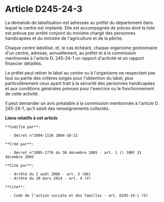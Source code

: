# Article D245-24-3

La demande de labellisation est adressée au préfet du département dans lequel le centre est implanté. Elle est accompagnée de
pièces dont la liste est prévue par arrêté conjoint du ministre chargé des personnes handicapées et du ministre de
l'agriculture et de la pêche.

Chaque centre labellisé, et, le cas échéant, chaque organisme gestionnaire d'un centre, adresse, annuellement, au préfet et à
la commission mentionnée à l'article D. 245-24-1 un rapport d'activité et un rapport financier détaillés.

Le préfet peut retirer le label au centre ou à l'organisme ne respectant pas tout ou partie des critères exigés pour
l'obtention du label, plus particulièrement ceux ayant trait à la sécurité des personnes handicapées et aux conditions
générales prévues pour l'exercice ou le fonctionnement de cette activité.

Il peut demander un avis préalable à la commission mentionnée à l'article D. 245-24-1, qu'il saisit des renseignements
collectés.

**Liens relatifs à cet article**

	**Codifié par**:

	  - Décret n°2004-1136 2004-10-21

	**Créé par**:

	  - Décret n°2005-1776 du 30 décembre 2005 - art. 1 () JORF 31 décembre 2005

	**Cité par**:

	  - Arrêté du 2 août 2006 - art. 3 (Ab)
	  - Arrêté du 20 mars 2014 - art. 4 (V)

	**Cite**:

	  - Code de l'action sociale et des familles - art. D245-24-1 (V)
